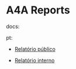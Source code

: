 # A4A Reports

docs:

pt:

- [Relatório público](https://digital-guard.github.io/stats/docs/pt/report-public)

- [Relatório interno](https://digital-guard.github.io/stats/docs/pt/report-internal)
